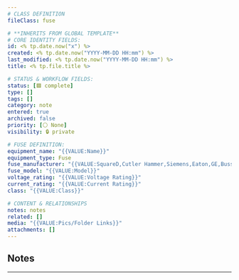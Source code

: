 ```yaml
---
# CLASS DEFINITION
fileClass: fuse

# **INHERITS FROM GLOBAL TEMPLATE**
# CORE IDENTITY FIELDS:
id: <% tp.date.now("x") %>
created: <% tp.date.now("YYYY-MM-DD HH:mm") %>
last_modified: <% tp.date.now("YYYY-MM-DD HH:mm") %>
title: <% tp.file.title %>

# STATUS & WORKFLOW FIELDS:
status: [🟩 complete]
type: []
tags: []
category: note
entered: true
archived: false
priority: [⚪ None]
visibility: 🔒 private

# FUSE DEFINITION:
equipment_name: "{{VALUE:Name}}"
equipment_type: Fuse
fuse_manufacturer: "{{VALUE:SquareD,Cutler Hammer,Siemens,Eaton,GE,Bussman,ITE,HI-CAP,Fusetron,Gould,Ferraz-Shawmut}}"
fuse_model: "{{VALUE:Model}}"
voltage_rating: "{{VALUE:Voltage Rating}}"
current_rating: "{{VALUE:Current Rating}}"
class: "{{VALUE:Class}}"

# CONTENT & RELATIONSHIPS
notes: notes
related: []
media: "{{VALUE:Pics/Folder Links}}"
attachments: []
---
```


## Notes
---

